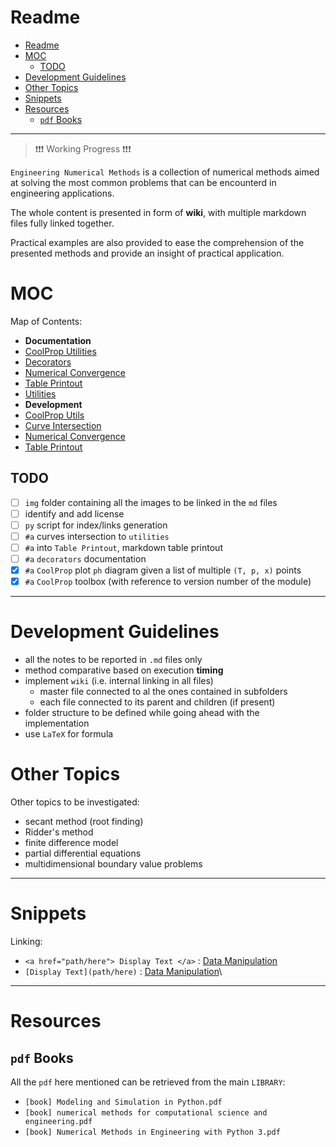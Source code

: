 # Readme

- [Readme](#readme)
- [MOC](#moc)
  - [TODO](#todo)
- [Development Guidelines](#development-guidelines)
- [Other Topics](#other-topics)
- [Snippets](#snippets)
- [Resources](#resources)
  - [`pdf` Books](#pdf-books)

---

> ❗❗❗ Working Progress ❗❗❗

`Engineering Numerical Methods` is a collection of numerical methods aimed at solving the most common problems that can be encounterd in engineering applications.

The whole content is presented in form of **wiki**, with multiple markdown files fully linked together.

Practical examples are also provided to ease the comprehension of the presented methods and provide an insight of practical application.

# MOC

Map of Contents:

- **Documentation**
- [CoolProp Utilities](./doc/doc_coolprop_utils.md)
- [Decorators](./doc/doc_decorators.md)
- [Numerical Convergence](./doc/doc_numerical_convergence.md)
- [Table Printout](./doc/doc_table_printout.md)
- [Utilities](./doc/doc_utils.md)
- **Development**
- [CoolProp Utils](dev/dev_coolprop_utils.ipynb)
- [Curve Intersection](dev/dev_curve_intersection.ipynb)
- [Numerical Convergence](dev/dev_numerical-convergence.ipynb)
- [Table Printout](dev/dev_table_printout.ipynb)

## TODO

- [ ] `img` folder containing all the images to be linked in the `md` files
- [ ] identify and add license
- [ ] `py` script for index/links generation
- [ ] `#a` curves intersection to `utilities`
- [ ] `#a` into `Table Printout`, markdown table printout
- [ ] `#a` `decorators` documentation
- [x] `#a` `CoolProp` plot `ph` diagram given a list of multiple `(T, p, x)` points
- [x] `#a` `CoolProp` toolbox (with reference to version number of the module)

---

# Development Guidelines

- all the notes to be reported in `.md` files only
- method comparative based on execution **timing** 
- implement `wiki` (i.e. internal linking in all files)
  - master file connected to al the ones contained in subfolders
  - each file connected to its parent and children (if present)
- folder structure to be defined while going ahead with the implementation
- use `LaTeX` for formula

# Other Topics

Other topics to be investigated:

- secant method (root finding)
- Ridder's method
- finite difference model
- partial differential equations
- multidimensional boundary value problems

--- 

# Snippets

Linking:

- `<a href="path/here"> Display Text </a>` : <a href="./DataManipulation/data_manipulation.md">Data Manipulation</a>
- `[Display Text](path/here)` : [Data Manipulation](./DataManipulation/data_manipulation.md)\

---

# Resources

## `pdf` Books

All the `pdf` here mentioned can be retrieved from the main `LIBRARY`:

- `[book] Modeling and Simulation in Python.pdf`
- `[book] numerical methods for computational science and engineering.pdf`
- `[book] Numerical Methods in Engineering with Python 3.pdf`